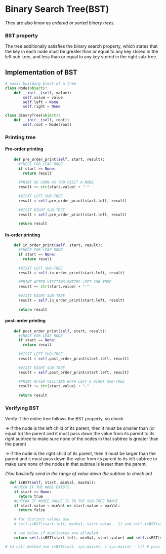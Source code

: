 # Binary Search Tree(BST)
They are also know as *ordered or sorted binary trees*.
### BST property
The tree additionally satisfies the binary search property, which states that the key in each node must be greater 
than or equal to any key stored in the left sub-tree, and less than or equal to any key stored in the right sub-tree.

## Implementation of BST
```python
# basic building block of a tree
class Node(object):
    def __init__(self, value):
        self.value = value
        self.left = None
        self.right = None

class BinaryTree(object):
    def __init__(self, root):
        self.root = Node(root)
```
### Printing tree
#### Pre-order printing
```python
    def pre_order_print(self, start, result):
      #CHECK FOR LEAF NODE
      if start == None:
        return result
      
      #PRINT AS SOON AS YOU VISIT A NODE
      result += str(start.value) + "-"
      
      #VISIT LEFT SUB-TREE
      result = self.pre_order_print(start.left, result)
      
      #VISIT RIGHT SUB-TREE
      result = self.pre_order_print(start.left, result)
      
      return result
```
#### In-order printing
```python
    def in_order_print(self, start, result):
      #CHECK FOR LEAF NODE
      if start == None:
        return result
      
      #VISIT LEFT SUB-TREE
      result = self.in_order_print(start.left, result)
      
      #PRINT AFTER VISITING ENTIRE LEFT SUB-TREE
      result += str(start.value) + "-"
      
      #VISIT RIGHT SUB-TREE
      result = self.in_order_print(start.left, result)
      
      return result
```
#### post-order printing
```python
    def post_order_print(self, start, result):
      #CHECK FOR LEAF NODE
      if start == None:
        return result
      
      #VISIT LEFT SUB-TREE
      result = self.post_order_print(start.left, result)
      
      #VISIT RIGHT SUB-TREE
      result = self.post_order_print(start.left, result)
      
      #PRINT AFTER VISITING BOTH LEFT & RIGHT SUB-TREE
      result += str(start.value) + "-"
      
      return result
```
### Verifying BST
Verify if the entire tree follows the BST property, so check<br/>

-> if the node is the left child of its parent, then it must be smaller than (or equal to) the parent and it must pass down the value from its parent to its right subtree to make sure none of the nodes in that subtree is greater than the parent<br/>

-> if the node is the right child of its parent, then it must be larger than the parent and it must pass down the value from its parent to its left subtree to make sure none of the nodes in that subtree is lesser than the parent.<br/>

*(You basically send in the range of value down the subtree to check on)*

```python
  def isBST(self, start, minVal, maxVal):
    #CHECK IF THE NODE EXISTS
    if start == None:
      return true
    #CHECKK IF NODEE VALUE IS IN THE SUB-TREE RANGE
    if start.value < minVal or start.value > maxVal:
      return false
    
    # for distinct values use 
    # self.isBST(start.left, minVal, start.value - 1) and self.isBST(start.right, start.value + 1, maxValue)
    
    # use below if duplicates are allowled
    return self.isBST(start.left, minVal, start.value) and self.isBST(start.right, start.value, maxValue)
    
# to call method use isBST(root, sys.maxint, (-sys.maxint - 1)) # pass max and min integer values
```


